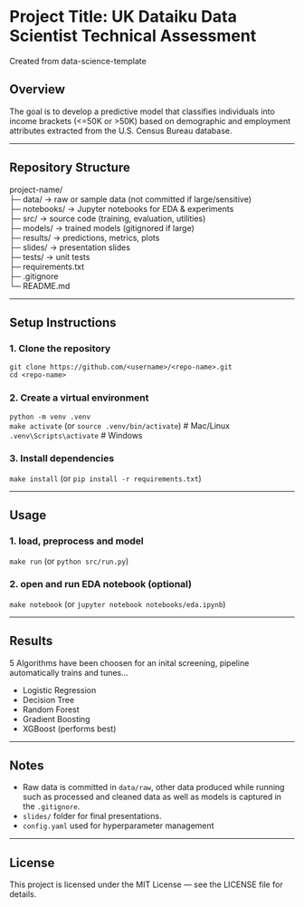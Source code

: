 # Project Title: UK Dataiku Data Scientist Technical Assessment
Created from data-science-template
## Overview
The goal is to develop a predictive model that classifies individuals into income brackets (<=50K or >50K) based on demographic and employment attributes extracted from the U.S. Census Bureau database.

---

## Repository Structure
project-name/  
├─ data/          → raw or sample data (not committed if large/sensitive)  
├─ notebooks/     → Jupyter notebooks for EDA & experiments  
├─ src/           → source code (training, evaluation, utilities)  
├─ models/        → trained models (gitignored if large)  
├─ results/       → predictions, metrics, plots  
├─ slides/        → presentation slides  
├─ tests/         → unit tests  
├─ requirements.txt  
├─ .gitignore  
└─ README.md  

---

## Setup Instructions

### 1. Clone the repository
`git clone https://github.com/<username>/<repo-name>.git`  
`cd <repo-name>`

### 2. Create a virtual environment
`python -m venv .venv`  
`make activate` (or `source .venv/bin/activate`)  # Mac/Linux  
`.venv\Scripts\activate`     # Windows  

### 3. Install dependencies
`make install` (or `pip install -r requirements.txt`)

---

## Usage

### 1. load, preprocess and model
`make run` (or `python src/run.py`)

### 2. open and run EDA notebook (optional)
`make notebook` (or `jupyter notebook notebooks/eda.ipynb`)

---

## Results
5 Algorithms have been choosen for an inital screening, pipeline automatically trains and tunes...
- Logistic Regression
- Decision Tree
- Random Forest
- Gradient Boosting
- XGBoost (performs best) 

---

## Notes
- Raw data is committed in `data/raw`, other data produced while running such as processed and cleaned data as well as models is captured in the `.gitignore`.
- `slides/` folder for final presentations.
- `config.yaml` used for hyperparameter management

---

## License
This project is licensed under the MIT License — see the LICENSE file for details.
